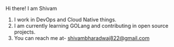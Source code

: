 Hi there! I am Shivam

1. I work in DevOps and Cloud Native things.
2. I am currently learning GOLang and contributing in open source projects.
3. You can reach me at- shivambharadwaj822@gmail.com
